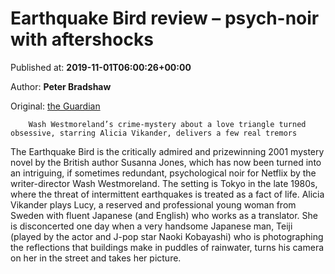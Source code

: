 
# Earthquake Bird review – psych-noir with aftershocks

Published at: **2019-11-01T06:00:26+00:00**

Author: **Peter Bradshaw**

Original: [the Guardian](https://www.theguardian.com/film/2019/nov/01/earthquake-bird-review-alicia-vikander-wash-westmoreland)


        Wash Westmoreland’s crime-mystery about a love triangle turned obsessive, starring Alicia Vikander, delivers a few real tremors
      
The Earthquake Bird is the critically admired and prizewinning 2001 mystery novel by the British author Susanna Jones, which has now been turned into an intriguing, if sometimes redundant, psychological noir for Netflix by the writer-director Wash Westmoreland.
The setting is Tokyo in the late 1980s, where the threat of intermittent earthquakes is treated as a fact of life. Alicia Vikander plays Lucy, a reserved and professional young woman from Sweden with fluent Japanese (and English) who works as a translator. She is disconcerted one day when a very handsome Japanese man, Teiji (played by the actor and J-pop star Naoki Kobayashi) who is photographing the reflections that buildings make in puddles of rainwater, turns his camera on her in the street and takes her picture.
